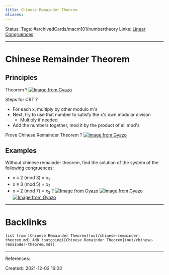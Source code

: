 ```yaml
---
title: Chinese Remainder Theorem
aliases:
---
```

Status:
Tags: #archivedCards/macm101/numbertheory
Links: [Linear Congruences](out/linear-congruences.md)
___

# Chinese Remainder Theorem

## Principles
Theorem
?
[![Image from Gyazo](https://i.gyazo.com/33ab63cf90cbc58d2c3c69cff0f93594.png)](https://gyazo.com/33ab63cf90cbc58d2c3c69cff0f93594)
<!--SR:!2021-12-10,1,130-->

Steps for CRT
?
- For each x, multiply by other modulo m's
- Next, try to use that number to satisfy the x's own modular divison
	- Multiply if needed
- Add the numbers together, mod it by the product of all mod's<!--SR:!2021-12-10,1,130-->

Prove Chinese Remainder Theorem
?
[![Image from Gyazo](https://i.gyazo.com/7209b2f2ac1485091128e079527c1436.png)](https://gyazo.com/7209b2f2ac1485091128e079527c1436)
<!--SR:!2021-12-10,1,130-->

## Examples
Without chinese remainder theorem, find the solution of the system of the following congruences:
- x ≡ 2 (mod 3) = $x_1$
- x ≡ 3 (mod 5) = $x_2$
- x ≡ 2 (mod 7) = $x_3$
?
 [![Image from Gyazo](https://i.gyazo.com/59b5d0a6095aae10976a802909272f60.png)](https://gyazo.com/59b5d0a6095aae10976a802909272f60)
[![Image from Gyazo](https://i.gyazo.com/80ca77be7fbd80f184a8f293679ddb97.png)](https://gyazo.com/80ca77be7fbd80f184a8f293679ddb97)
[![Image from Gyazo](https://i.gyazo.com/79a2e0dcd0f3225e29c0c6fdfec7306f.png)](https://gyazo.com/79a2e0dcd0f3225e29c0c6fdfec7306f)
<!--SR:!2021-12-10,1,146-->

___

# Backlinks
```dataview
list from [Chinese Remainder Theorem](out/chinese-remainder-theorem.md) AND !outgoing([Chinese Remainder Theorem](out/chinese-remainder-theorem.md))
```
___
References:

Created:: 2021-12-02 16:03
